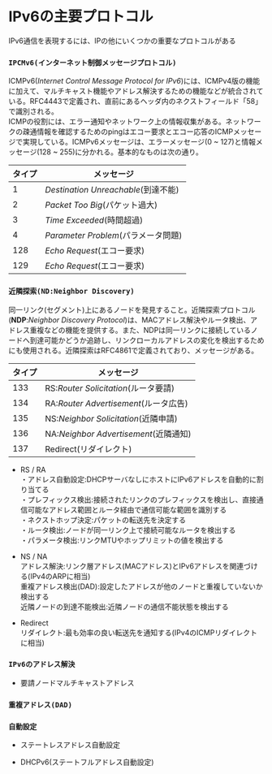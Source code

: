 # IPv6の主要プロトコル
IPv6通信を表現するには、IPの他にいくつかの重要なプロトコルがある

### `IPCMv6(インターネット制御メッセージプロトコル)`
ICMPv6(*Internet Control Message Protocol for IPv6*)には、ICMPv4版の機能に加えて、マルチキャスト機能やアドレス解決するための機能などが統合されている。RFC4443で定義され、直前にあるヘッダ内のネクストフィールド「58」で識別される。  
ICMPの役割には、エラー通知やネットワーク上の情報収集がある。ネットワークの疎通情報を確認するためのpingはエコー要求とエコー応答のICMPメッセージで実現している。ICMPv6メッセージは、エラーメッセージ(0 ~ 127)と情報メッセージ(128 ~ 255)に分かれる。基本的なものは次の通り。

|タイプ|メッセージ                          |
|-----|----------------------------------|
|1    |*Destination Unreachable*(到達不能)|
|2    |*Packet Too Big*(パケット過大)      |
|3    |*Time Exceeded*(時間超過)          |
|4    |*Parameter Problem*(パラメータ問題) |
|128  |*Echo Request*(エコー要求)          |
|129  |*Echo Request*(エコー要求)          |

### `近隣探索(ND:Neighbor Discovery)`
同一リンク(セグメント)上にあるノードを発見すること。近隣探索プロトコル(**NDP**:*Neighbor Discovery Protocol*)は、MACアドレス解決やルータ検出、アドレス重複などの機能を提供する。また、NDPは同一リンクに接続しているノードへ到達可能かどうか追跡し、リンクローカルアドレスの変化を検出するためにも使用される。近隣探索はRFC4861で定義されており、メッセージがある。

|タイプ|メッセージ                           |
|-----|-----------------------------------|
|133  |RS:*Router Solicitation*(ルータ要請) |
|134  |RA:*Router Advertisement*(ルータ広告)|
|135  |NS:*Neighbor Solicitation*(近隣申請) |
|136  |NA:*Neighbor Advertisement*(近隣通知)|
|137  |Redirect(リダイレクト)                |

- RS / RA  
・アドレス自動設定:DHCPサーバなしにホストにIPv6アドレスを自動的に割り当てる  
・プレフィックス検出:接続されたリンクのプレフィックスを検出し、直接通信可能なアドレス範囲とルータ経由で通信可能な範囲を識別する  
・ネクストホップ決定:パケットの転送先を決定する  
・ルータ検出:ノードが同一リンク上で接続可能なルータを検出する  
・パラメータ検出:リンクMTUやホップリミットの値を検出する

- NS / NA  
アドレス解決:リンク層アドレス(MACアドレス)とIPv6アドレスを関連づける(IPv4のARPに相当)  
重複アドレス検出(DAD):設定したアドレスが他のノードと重複していないか検出する  
近隣ノードの到達不能検出:近隣ノードの通信不能状態を検出する

- Redirect  
リダイレクト:最も効率の良い転送先を通知する(IPv4のICMPリダイレクトに相当)

### `IPv6のアドレス解決`


- 要請ノードマルチキャストアドレス


### `重複アドレス(DAD)`


### `自動設定`


- ステートレスアドレス自動設定


- DHCPv6(ステートフルアドレス自動設定)
